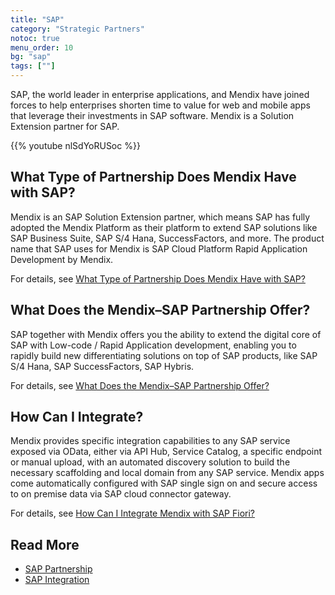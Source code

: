 ```yaml
---
title: "SAP"
category: "Strategic Partners"
notoc: true
menu_order: 10
bg: "sap"
tags: [""]
---
```


SAP, the world leader in enterprise applications, and Mendix have joined forces to help enterprises shorten time to value for web and mobile apps that leverage their investments in SAP software. Mendix is a Solution Extension partner for SAP. 

{{% youtube nlSdYoRUSoc %}}

## What Type of Partnership Does Mendix Have with SAP?

Mendix is an SAP Solution Extension partner, which means SAP has fully adopted the Mendix Platform as their platform to extend SAP solutions like SAP Business Suite, SAP S/4 Hana, SuccessFactors, and more. The product name that SAP uses for Mendix is SAP Cloud Platform Rapid Application Development by Mendix. 

For details, see [What Type of Partnership Does Mendix Have with SAP?](sap-overview#sap-partnership-type)

## What Does the Mendix–SAP Partnership Offer?

SAP together with Mendix offers you the ability to extend the digital core of SAP with Low-code / Rapid Application development, enabling you to rapidly build new differentiating solutions on top of SAP products, like SAP S/4 Hana, SAP SuccessFactors, SAP Hybris. 

For details, see [What Does the Mendix–SAP Partnership Offer?](sap-overview#sap-partnership-offer)

## How Can I Integrate?

Mendix provides specific integration capabilities to any SAP service exposed via OData, either via API Hub, Service Catalog, a specific endpoint or manual upload, with an automated discovery solution to build the necessary scaffolding and local domain from any SAP service. Mendix apps come automatically configured with SAP single sign on and secure access to on premise data via SAP cloud connector gateway.

For details, see [How Can I Integrate Mendix with SAP Fiori?](sap-integration#integrate-with-sap-fiori)

## Read More

* [SAP Partnership](sap-overview)
* [SAP Integration](sap-integration)
